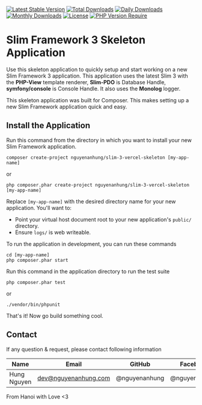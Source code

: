 [![Latest Stable Version](https://img.shields.io/packagist/v/nguyenanhung/slim-3-vercel-skeleton.svg?style=flat-square)](https://packagist.org/packages/nguyenanhung/slim-3-vercel-skeleton)
[![Total Downloads](https://img.shields.io/packagist/dt/nguyenanhung/slim-3-vercel-skeleton.svg?style=flat-square)](https://packagist.org/packages/nguyenanhung/slim-3-vercel-skeleton)
[![Daily Downloads](https://img.shields.io/packagist/dd/nguyenanhung/slim-3-vercel-skeleton.svg?style=flat-square)](https://packagist.org/packages/nguyenanhung/slim-3-vercel-skeleton)
[![Monthly Downloads](https://img.shields.io/packagist/dm/nguyenanhung/slim-3-vercel-skeleton.svg?style=flat-square)](https://packagist.org/packages/nguyenanhung/slim-3-vercel-skeleton)
[![License](https://img.shields.io/packagist/l/nguyenanhung/slim-3-vercel-skeleton.svg?style=flat-square)](https://packagist.org/packages/nguyenanhung/slim-3-vercel-skeleton)
[![PHP Version Require](https://img.shields.io/packagist/dependency-v/nguyenanhung/slim-3-vercel-skeleton/php)](https://packagist.org/packages/nguyenanhung/slim-3-vercel-skeleton)

# Slim Framework 3 Skeleton Application

Use this skeleton application to quickly setup and start working on a new Slim Framework 3 application. This application
uses the latest Slim 3 with the **PHP-View** template renderer, **Slim-PDO** is Database Handle, **symfony/console** is
Console
Handle. It also uses the **Monolog** logger.

This skeleton application was built for Composer. This makes setting up a new Slim Framework application quick and easy.

## Install the Application

Run this command from the directory in which you want to install your new Slim Framework application.

```shell
composer create-project nguyenanhung/slim-3-vercel-skeleton [my-app-name]
```

or

```shell
php composer.phar create-project nguyenanhung/slim-3-vercel-skeleton [my-app-name]
```

Replace `[my-app-name]` with the desired directory name for your new application. You'll want to:

* Point your virtual host document root to your new application's `public/` directory.
* Ensure `logs/` is web writeable.

To run the application in development, you can run these commands

```shell
cd [my-app-name]
php composer.phar start
```

Run this command in the application directory to run the test suite

```shell
php composer.phar test
```

or

```shell
./vendor/bin/phpunit
```

That's it! Now go build something cool.

## Contact

If any question & request, please contact following information

| Name        | Email                | GitHub        | Facebook      |
|-------------|----------------------|---------------|---------------|
| Hung Nguyen | dev@nguyenanhung.com | @nguyenanhung | @nguyenanhung |

From Hanoi with Love <3

